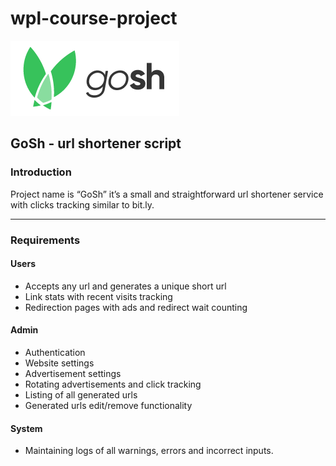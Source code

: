 # wpl-course-project

![GoSh Logo](/frontend/images/logo-alt.png)

## GoSh - url shortener script

### Introduction

Project name is “GoSh” it’s a small and straightforward url shortener service with clicks tracking similar to bit.ly.

----

### Requirements

#### Users

- Accepts any url and generates a unique short url
- Link stats with recent visits tracking
- Redirection pages with ads and redirect wait counting

#### Admin

- Authentication
- Website settings
- Advertisement settings
- Rotating advertisements and click tracking
- Listing of all generated urls
- Generated urls edit/remove functionality

#### System

- Maintaining logs of all warnings, errors and incorrect inputs.
